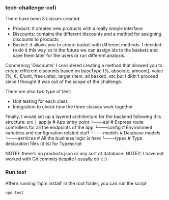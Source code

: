 ### tech-challenge-cofi

There have been 3 classes created:

- Product: it creates new products with a really simple interface
- Discounts: contains the different discounts and a method for assigning discounts to products
- Basket: it allows you to create basket with different methods. I decided to do it this way so in the future we can assign ids to the baskets and save them later for the users or run different analysis.

Concerning 'Discounts' I considered creating a method that allowed you to create different discounts based on baseType (%, absolute, amount), value (%, €, €/unit, free units), target (item, all basket), etc but I didn't proceed since I thought it was out of the scope of the challenge.

There are also two type of test:

- Unit testing for each class
- Integration to check how the three classes work together

Finally, I would set up a layered architecture for the backend following this structure:
src
│ app.js # App entry point
└───api # Express route controllers for all the endpoints of the app
└───config # Environment variables and configuration related stuff
└───models # Database models
└───services # All the business logic is here
└───types # Type declaration files (d.ts) for Typescript

NOTE1: there's no products.json or any sort of database.
NOTE2: I have not worked with Git commits despite I usually do it :)

### Run test

Aftern running 'npm install' in the root folder, you can run the script

```
npm test
```
